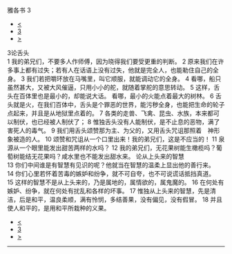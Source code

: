 ﻿





 雅各书 3




* [<](bible/JAS02.md)
* [3](bible/JAS.md)
* [>](bible/JAS04.md)



 
3论舌头  
1 我的弟兄们，不要多人作师傅，因为晓得我们要受更重的判断。 
2 原来我们在许多事上都有过失；若有人在话语上没有过失，他就是完全人，也能勒住自己的全身。 
3 我们若把嚼环放在马嘴里，叫它顺服，就能调动它的全身。 
4 看哪，船只虽然甚大，又被大风催逼，只用小小的舵，就随着掌舵的意思转动。 
5 这样，舌头在百体里也是最小的，却能说大话。 看哪，最小的火能点着最大的树林。 
6 舌头就是火，在我们百体中，舌头是个罪恶的世界，能污秽全身，也能把生命的轮子点起来，并且是从地狱里点着的。 
7 各类的走兽、飞禽、昆虫、水族，本来都可以制伏，也已经被人制伏了； 
8 惟独舌头没有人能制伏，是不止息的恶物，满了害死人的毒气。 
9 我们用舌头颂赞那为主、为父的，又用舌头咒诅那照着　神形象被造的人。 
10 颂赞和咒诅从一个口里出来！我的弟兄们，这是不应当的！ 
11 泉源从一个眼里能发出甜苦两样的水吗？ 
12 我的弟兄们，无花果树能生橄榄吗？葡萄树能结无花果吗？咸水里也不能发出甜水来。 论从上头来的智慧  
13 你们中间谁是有智慧有见识的呢？他就当在智慧的温柔上显出他的善行来。 
14 你们心里若怀着苦毒的嫉妒和纷争，就不可自夸，也不可说谎话抵挡真道。 
15 这样的智慧不是从上头来的，乃是属地的，属情欲的，属鬼魔的。 
16 在何处有嫉妒、纷争，就在何处有扰乱和各样的坏事。 
17 惟独从上头来的智慧，先是清洁，后是和平，温良柔顺，满有怜悯，多结善果，没有偏见，没有假冒。 
18 并且使人和平的，是用和平所栽种的义果。 
* [<](bible/JAS02.md)
* [3](bible/JAS.md)
* [>](bible/JAS04.md)





---









